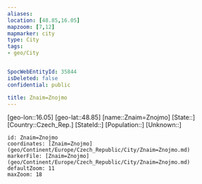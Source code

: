 ```yaml
---
aliases: 
location: [48.85,16.05]
mapzoom: [7,12] 
mapmarker: city 
type: City
tags:
- geo/City


SpocWebEntityId: 35844
isDeleted: false
confidential: public

title: Znaim=Znojmo
---
```

[geo-lon::16.05]
[geo-lat::48.85]
[name::Znaim=Znojmo]
[State::]
[Country::Czech_Rep.]
[StateId::]
[Population::]
[Unknown::]


```leaflet
id: Znaim=Znojmo
coordinates: [Znaim=Znojmo](geo/Continent/Europe/Czech_Republic/City/Znaim=Znojmo.md)
markerFile: [Znaim=Znojmo](geo/Continent/Europe/Czech_Republic/City/Znaim=Znojmo.md)
defaultZoom: 11 
maxZoom: 18
```


